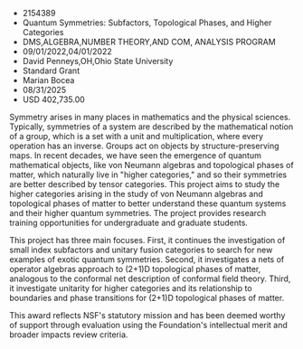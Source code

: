 
* 2154389
* Quantum Symmetries: Subfactors, Topological Phases, and Higher Categories
* DMS,ALGEBRA,NUMBER THEORY,AND COM, ANALYSIS PROGRAM
* 09/01/2022,04/01/2022
* David Penneys,OH,Ohio State University
* Standard Grant
* Marian Bocea
* 08/31/2025
* USD 402,735.00

Symmetry arises in many places in mathematics and the physical sciences.
Typically, symmetries of a system are described by the mathematical notion of a
group, which is a set with a unit and multiplication, where every operation has
an inverse. Groups act on objects by structure-preserving maps. In recent
decades, we have seen the emergence of quantum mathematical objects, like von
Neumann algebras and topological phases of matter, which naturally live in
"higher categories," and so their symmetries are better described by tensor
categories. This project aims to study the higher categories arising in the
study of von Neumann algebras and topological phases of matter to better
understand these quantum systems and their higher quantum symmetries. The
project provides research training opportunities for undergraduate and graduate
students.

This project has three main focuses. First, it continues the investigation of
small index subfactors and unitary fusion categories to search for new examples
of exotic quantum symmetries. Second, it investigates a nets of operator
algebras approach to (2+1)D topological phases of matter, analogous to the
conformal net description of conformal field theory. Third, it investigate
unitarity for higher categories and its relationship to boundaries and phase
transitions for (2+1)D topological phases of matter.

This award reflects NSF's statutory mission and has been deemed worthy of
support through evaluation using the Foundation's intellectual merit and broader
impacts review criteria.
